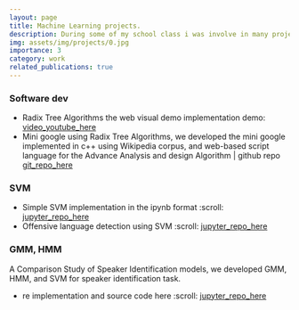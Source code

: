 ```yaml
---
layout: page
title: Machine Learning projects.
description: During some of my school class i was involve in many projects working in team and personal proyects, i have uploaded on youtube some of them and share here the links.
img: assets/img/projects/0.jpg
importance: 3
category: work
related_publications: true
---
```


### Software dev
<ul>
<li>
Radix Tree Algorithms the web visual  demo implementation demo: <a href="https://www.youtube.com/watch?v=3Io_A2nA318"> video_youtube_here</a>
</li>
<li>Mini google using Radix Tree Algorithms, we developed the mini google implemented in c++ using Wikipedia corpus, and web-based script language for the Advance Analysis and design Algorithm | github repo <a href="https://github.com/wild10/miniGoogle"> git_repo_here </a></li>
</ul>

### SVM

<ul> 
<li> 
Simple SVM implementation in the ipynb format :scroll: <a href="https://github.com/wild10/SVM-/blob/master/SVM_HM.ipynb"> jupyter_repo_here</a> 
</li>
<li>Offensive language detection using SVM :scroll: <a href="https://github.com/wild10/SemEval_2019_OffensiveLanguage/blob/master/SemEval_2019_BERT_and_SVM.ipynb" > jupyter_repo_here</a> </li>
</ul>


### GMM, HMM
A Comparison Study of Speaker Identification models, we developed GMM, HMM, and SVM for speaker identification task.
<ul> 
<li> 
re implementation and source code here :scroll: <a href="https://github.com/wild10/Comparation_Study_SR"> jupyter_repo_here</a> 
</li>
</ul>
